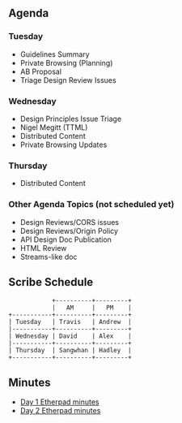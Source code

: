 
## Agenda

### Tuesday

* Guidelines Summary
* Private Browsing (Planning)
* AB Proposal
* Triage Design Review Issues

### Wednesday

* Design Principles Issue Triage
* Nigel Megitt (TTML)
* Distributed Content
* Private Browsing Updates

### Thursday

* Distributed Content

### Other Agenda Topics (not scheduled yet)

* Design Reviews/CORS issues
* Design Reviews/Origin Policy
* API Design Doc Publication
* HTML Review
* Streams-like doc


## Scribe Schedule

```
            +----------+---------+
            |   AM     |   PM    |
+-----------+----------+---------+
| Tuesday   | Travis   | Andrew  |
|-----------+----------+---------+
| Wednesday | David    | Alex    |
|-----------+----------+---------+
| Thursday  | Sangwhan | Hadley  |
+-----------+----------+---------+
```

## Minutes

* [Day 1 Etherpad minutes](https://pad.w3ctag.org/p/2017-07-25-minutes.md)
* [Day 2 Etherpad minutes](https://pad.w3ctag.org/p/2017-07-26-minutes.md)
